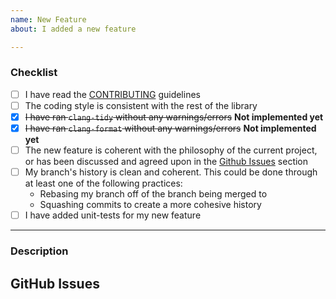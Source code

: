 ```yaml
---
name: New Feature
about: I added a new feature

---
```


### Checklist
<!--
Replace the empty checkboxes [ ] below with checked ones [x] accordingly
-->
- [ ] I have read the [CONTRIBUTING](../CONTRIBUTING.md) guidelines
- [ ] The coding style is consistent with the rest of the library
- [x] ~~I have ran `clang-tidy` without any warnings/errors~~ **Not implemented yet**
- [x] ~~I have ran `clang-format` without any warnings/errors~~ **Not implemented yet**
- [ ] The new feature is coherent with the philosophy of the current project, or has
      been discussed and agreed upon in the [Github Issues](https://github.com/cppbits/Core) section
- [ ] My branch's history is clean and coherent. This could be done through
      at least one of the following practices:
  * Rebasing my branch off of the branch being merged to
  * Squashing commits to create a more cohesive history
- [ ] I have added unit-tests for my new feature

----------

### Description

<!--
Describe briefly what your pull request proposes to introduce. If you
have more than one commit, it is helpful to give a summary of what your
contribution as a whole is trying to solve.

Please describe shortly how you tested that your new feature.
-->

## GitHub Issues
<!--
If this PR was motivated by some existing Github issues, reference them here.

If this closes an existing feature-request issue, please also add a line
like 'Closes #123' to your commit message, so that it is automatically closed.

If it is not, don't, as it might take several iterations for a feature
to be done properly. If in doubt, leave it open and reference it in the
PR itself, so that maintainers can decide.

If there is no associated Github Issue, please remove this section
-->
